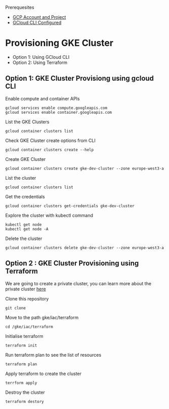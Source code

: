 
 Prerequesites
 * [GCP Account and Project ](https://cloud.google.com/free)
 * [ GCloud CLI Configured ](https://cloud.google.com/sdk/docs/install) 

# Provisioning GKE Cluster
* Option 1: Using GCloud CLI
* Option 2: Using Terraform

## Option 1: GKE Cluster Provisiong using gcloud CLI

Enable compute and container APIs
```
gcloud services enable compute.googleapis.com
gcloud services enable container.googleapis.com
```

List the GKE Clusters
```
gcloud container clusters list
```

Check GKE Cluster create options from CLI
```
gcloud container clusters create --help
````

Create GKE Cluster
```
gcloud container clusters create gke-dev-cluster --zone europe-west3-a
```
List the cluster
````
gcloud container clusters list
````

Get the credentials
```
gcloud container clusters get-credentials gke-dev-cluster
````

Explore the cluster with kubectl command
````
kubectl get node
kubectl get node -A
````


Delete the cluster
````
gcloud container clusters delete gke-dev-cluster --zone europe-west3-a
````


## Option 2 : GKE Cluster Provisioning using Terraform
We are going to create a private cluster, you can learn more about the private cluster [here](https://cloud.google.com/kubernetes-engine/docs/how-to/private-clusters)

Clone this repository
````
git clone 
````


Move to the path gke/iac/terraform
````
cd /gke/iac/terraform
````


Initialise terraform
````
terraform init
````


Run terraform plan to see the list of resources
````
terraform plan
````


Apply terraform to create the cluster
````
terrform apply
````


Destroy the cluster
````
terraform destory
````